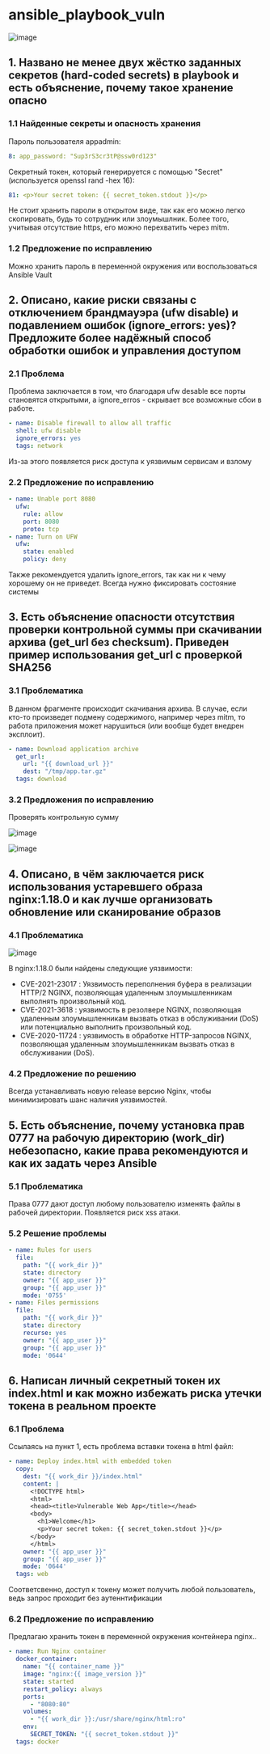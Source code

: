 # ansible_playbook_vuln

![image](https://github.com/user-attachments/assets/be124bf2-47ad-4377-907b-faffa3472764)

## 1. Названо не менее двух жёстко заданных секретов (hard-coded secrets) в playbook и есть объяснение, почему такое хранение опасно

### 1.1 Найденные секреты и опасность хранения

Пароль пользователя appadmin:
```yaml
8: app_password: "Sup3rS3cr3tP@ssw0rd123"
```

Секретный токен, который генерируется с помощью "Secret" (используется openssl rand -hex 16):
```yaml
81: <p>Your secret token: {{ secret_token.stdout }}</p>
```

Не стоит хранить пароли в открытом виде, так как его можно легко скопировать, будь то сотрудник или злоумышлник. Более того, учитывая отсутствие https, его можно перехватить через mitm.

### 1.2 Предложение по исправлению

Можно хранить пароль в переменной окружения или воспользоваться Ansible Vault

## 2. Описано, какие риски связаны с отключением брандмауэра (ufw disable) и подавлением ошибок (ignore_errors: yes)? Предложите более надёжный способ обработки ошибок и управления доступом

### 2.1 Проблема
Проблема заключается в том, что благодаря ufw desable все порты становятся открытыми, а ignore_erros - скрывает все возможные сбои в работе.
```yaml
- name: Disable firewall to allow all traffic
  shell: ufw disable
  ignore_errors: yes
  tags: network
```

Из-за этого появляется риск доступа к уязвимым сервисам и взлому

### 2.2 Предложение по исправлению
```yaml
- name: Unable port 8080
  ufw:
    rule: allow
    port: 8080
    proto: tcp
- name: Turn on UFW
  ufw:
    state: enabled
    policy: deny
```

Также рекомендуется удалить ignore_errors, так как ни к чему хорошему он не приведет. Всегда нужно фиксировать состояние системы

## 3. Есть объяснение опасности отсутствия проверки контрольной суммы при скачивании архива (get_url без checksum). Приведен пример использования get_url с проверкой SHA256

### 3.1 Проблематика
В данном фрагменте происходит скачивания архива. В случае, если кто-то произведет подмену содержимого, например через mitm, то работа приложения может нарушиться (или вообще будет внедрен эксплоит).
```yaml
- name: Download application archive
  get_url:
    url: "{{ download_url }}"
    dest: "/tmp/app.tar.gz"
  tags: download
```

### 3.2 Предложения по исправлению
Проверять контрольную сумму

![image](https://github.com/user-attachments/assets/c6f9985c-450f-496c-9069-04e132a9dc14)

![image](https://github.com/user-attachments/assets/0128e0f9-e1cd-4707-a24e-d3dbdac2c719)

## 4. Описано, в чём заключается риск использования устаревшего образа nginx:1.18.0 и как лучше организовать обновление или сканирование образов

### 4.1 Проблематика
![image](https://github.com/user-attachments/assets/d9d25f22-593c-4ce9-a3bc-7d7b3fa10c8f)

В nginx:1.18.0 были найдены следующие уязвимости:
- CVE-2021-23017 : Уязвимость переполнения буфера в реализации HTTP/2 NGINX, позволяющая удаленным злоумышленникам выполнять произвольный код.
- CVE-2021-3618 : уязвимость в резолвере NGINX, позволяющая удаленным злоумышленникам вызвать отказ в обслуживании (DoS) или потенциально выполнить произвольный код.
- CVE-2020-11724 : уязвимость в обработке HTTP-запросов NGINX, позволяющая удаленным злоумышленникам вызвать отказ в обслуживании (DoS).

### 4.2 Предложение по решению
Всегда устанавливать новую release версию Nginx, чтобы минимизировать шанс наличия уязвимостей.

## 5. Есть объяснение, почему установка прав 0777 на рабочую директорию (work_dir) небезопасно, какие права рекомендуются и как их задать через Ansible

### 5.1 Проблематика

Права 0777 дают доступ любому пользователю изменять файлы в рабочей директории. Появляется риск xss атаки.

### 5.2 Решение проблемы

```yaml
- name: Rules for users
  file:
    path: "{{ work_dir }}"
    state: directory
    owner: "{{ app_user }}"
    group: "{{ app_user }}"
    mode: '0755'
- name: Files permissions
  file:
    path: "{{ work_dir }}"
    state: directory
    recurse: yes
    owner: "{{ app_user }}"
    group: "{{ app_user }}"
    mode: '0644'
```

## 6. Написан личный секретный токен их index.html и как можно избежать риска утечки токена в реальном проекте

### 6.1 Проблема
Ссылаясь на пункт 1, есть проблема вставки токена в html файл:

```yaml
- name: Deploy index.html with embedded token
  copy:
    dest: "{{ work_dir }}/index.html"
    content: |
      <!DOCTYPE html>
      <html>
      <head><title>Vulnerable Web App</title></head>
      <body>
        <h1>Welcome</h1>
        <p>Your secret token: {{ secret_token.stdout }}</p>
      </body>
      </html>
    owner: "{{ app_user }}"
    group: "{{ app_user }}"
    mode: '0644'
  tags: web
```

Соответсвенно, доступ к токену может получить любой пользователь, ведь запрос проходит без аутеннтификации

### 6.2 Предложение по исправлению
Предлагаю хранить токен в переменной окружения контейнера nginx..
```yaml
- name: Run Nginx container
  docker_container:
    name: "{{ container_name }}"
    image: "nginx:{{ image_version }}"
    state: started
    restart_policy: always
    ports:
      - "8080:80"
    volumes:
      - "{{ work_dir }}:/usr/share/nginx/html:ro"
    env:
      SECRET_TOKEN: "{{ secret_token.stdout }}"
  tags: docker
```
